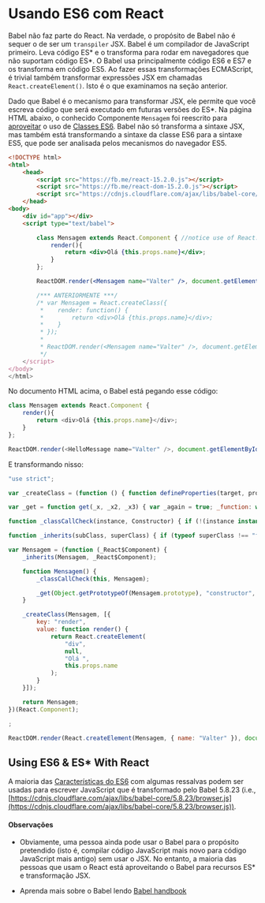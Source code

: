 # Usando ES6 com React
Babel não faz parte do React. Na verdade, o propósito de Babel não é sequer o de ser um `transpiler` JSX. Babel é um compilador de JavaScript primeiro. Leva código ES\* e o transforma para rodar em navegadores que não suportam código ES\*. O Babel usa principalmente código ES6 e ES7 e os transforma em código ES5. Ao fazer essas transformações ECMAScript, é trivial também transformar expressões JSX em chamadas `React.createElement()`. Isto é o que examinamos na seção anterior.

Dado que Babel é o mecanismo para transformar JSX, ele permite que você escreva código que será executado em futuras versões do ES\*. Na página HTML abaixo, o conhecido Componente `Mensagem` foi reescrito para [aproveitar](http://babeljs.io/blog/2015/06/07/react-on-es6-plus/) o uso de [Classes ES6](https://github.com/lukehoban/es6features#classes). Babel não só transforma a sintaxe JSX, mas também está transformando a sintaxe da classe ES6 para a sintaxe ES5, que pode ser analisada pelos mecanismos do navegador ES5.


```html
<!DOCTYPE html>
<html>
    <head>
        <script src="https://fb.me/react-15.2.0.js"></script>
        <script src="https://fb.me/react-dom-15.2.0.js"></script>
        <script src="https://cdnjs.cloudflare.com/ajax/libs/babel-core/5.8.23/browser.min.js"></script>
    </head>
<body>
    <div id="app"></div>
    <script type="text/babel">

        class Mensagem extends React.Component { //notice use of React.Component
            render(){
                return <div>Olá {this.props.name}</div>;
            }
        };

        ReactDOM.render(<Mensagem name="Valter" />, document.getElementById('app'));

        /*** ANTERIORMENTE ***/
        /* var Mensagem = React.createClass({
         *    render: function() {
         *        return <div>Olá {this.props.name}</div>;
         *    }
         * });
         *
         * ReactDOM.render(<Mensagem name="Valter" />, document.getElementById('app'));
         */
    </script>
</body>
</html>
```

No documento HTML acima, o Babel está pegando esse código:

```javascript
class Mensagem extends React.Component {
    render(){
        return <div>Olá {this.props.name}</div>;
    }
};

ReactDOM.render(<HelloMessage name="Valter" />, document.getElementById('app'));
```

E transformando nisso:

```javascript
"use strict";

var _createClass = (function () { function defineProperties(target, props) { for (var i = 0; i < props.length; i++) { var descriptor = props[i]; descriptor.enumerable = descriptor.enumerable || false; descriptor.configurable = true; if ("value" in descriptor) descriptor.writable = true; Object.defineProperty(target, descriptor.key, descriptor); } } return function (Constructor, protoProps, staticProps) { if (protoProps) defineProperties(Constructor.prototype, protoProps); if (staticProps) defineProperties(Constructor, staticProps); return Constructor; }; })();

var _get = function get(_x, _x2, _x3) { var _again = true; _function: while (_again) { var object = _x, property = _x2, receiver = _x3; _again = false; if (object === null) object = Function.prototype; var desc = Object.getOwnPropertyDescriptor(object, property); if (desc === undefined) { var parent = Object.getPrototypeOf(object); if (parent === null) { return undefined; } else { _x = parent; _x2 = property; _x3 = receiver; _again = true; desc = parent = undefined; continue _function; } } else if ("value" in desc) { return desc.value; } else { var getter = desc.get; if (getter === undefined) { return undefined; } return getter.call(receiver); } } };

function _classCallCheck(instance, Constructor) { if (!(instance instanceof Constructor)) { throw new TypeError("Cannot call a class as a function"); } }

function _inherits(subClass, superClass) { if (typeof superClass !== "function" && superClass !== null) { throw new TypeError("Super expression must either be null or a function, not " + typeof superClass); } subClass.prototype = Object.create(superClass && superClass.prototype, { constructor: { value: subClass, enumerable: false, writable: true, configurable: true } }); if (superClass) Object.setPrototypeOf ? Object.setPrototypeOf(subClass, superClass) : subClass.__proto__ = superClass; }

var Mensagem = (function (_React$Component) {
    _inherits(Mensagem, _React$Component);

    function Mensagem() {
        _classCallCheck(this, Mensagem);

        _get(Object.getPrototypeOf(Mensagem.prototype), "constructor", this).apply(this, arguments);
    }

    _createClass(Mensagem, [{
        key: "render",
        value: function render() {
            return React.createElement(
                "div",
                null,
                "Olá ",
                this.props.name
            );
        }
    }]);

    return Mensagem;
})(React.Component);

;

ReactDOM.render(React.createElement(Mensagem, { name: "Valter" }), document.getElementById('app'));
```

## Using ES6 & ES\* With React

A maioria das [Características do ES6](https://github.com/lukehoban/es6features) com algumas ressalvas podem ser usadas para escrever JavaScript que é transformado pelo Babel 5.8.23 (i.e., [https://cdnjs.cloudflare.com/ajax/libs/babel-core/5.8.23/browser.js](https://cdnjs.cloudflare.com/ajax/libs/babel-core/5.8.23/browser.js)).

#### Observações

* Obviamente, uma pessoa ainda pode usar o Babel para o propósito pretendido (isto é, compilar código JavaScript mais novo para código JavaScript mais antigo) sem usar o JSX. No entanto, a maioria das pessoas que usam o React está aproveitando o Babel para recursos ES\* e transformação JSX.

* Aprenda mais sobre o Babel lendo [Babel handbook](https://github.com/thejameskyle/babel-handbook/blob/master/translations/en/user-handbook.md)